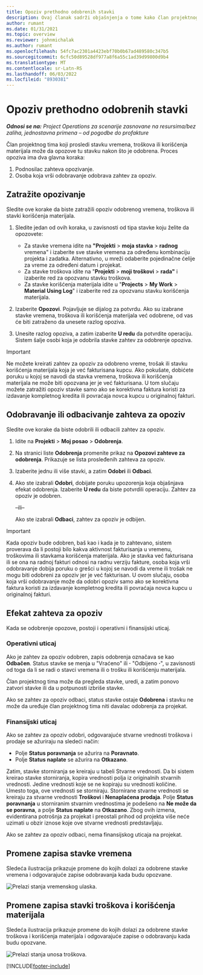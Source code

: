 ```yaml
---
title: Opoziv prethodno odobrenih stavki
description: Ovaj članak sadrži objašnjenja o tome kako član projektnog tima može da zatraži opoziv prethodno prosleđenih i odobrenih zapisa o vremenu, troškovima i korišćenju materijala i kako menadžer projekta može da odobri ili odbije zahteve za opoziv.
author: rumant
ms.date: 01/31/2021
ms.topic: overview
ms.reviewer: johnmichalak
ms.author: rumant
ms.openlocfilehash: 54fc7ac2301a4423ebf70b0b67ad489580c347b5
ms.sourcegitcommit: 6cfc50d89528df977a8f6a55c1ad39d99800d9b4
ms.translationtype: MT
ms.contentlocale: sr-Latn-RS
ms.lasthandoff: 06/03/2022
ms.locfileid: "8930381"
---
```

# <a name="recall-previously-approved-entries"></a>Opoziv prethodno odobrenih stavki

_**Odnosi se na:** Project Operations za scenarije zasnovane na resursima/bez zaliha, jednostavna primena – od pogodbe do profakture_

Član projektnog tima koji prosledi stavku vremena, troškova ili korišćenja materijala može da opozove tu stavku nakon što je odobrena. Proces opoziva ima dva glavna koraka:

1. Podnosilac zahteva opozivanje.
2. Osoba koja vrši odobravanje odobrava zahtev za opoziv.

## <a name="request-a-recall"></a>Zatražite opozivanje

Sledite ove korake da biste zatražili opoziv odobrenog vremena, troškova ili stavki korišćenja materijala.

1. Sledite jedan od ovih koraka, u zavisnosti od tipa stavke koju želite da opozovete:

    - Za stavke vremena idite na **"Projekti** \> **moja stavka** \> **radnog** vremena" i izaberite sve stavke vremena za određenu kombinaciju projekta i zadatka. Alternativno, u mreži odaberite pojedinačne ćelije za vreme za određeni datum i projekat.
    - Za stavke troškova idite na "**Projekti** \> **moji troškovi** \> **rada"** i izaberite red za opozvanu stavku troškova.
    - Za stavke korišćenja materijala idite u "**Projects** \> **My Work** \> **Material Using Log**" i izaberite red za opozvanu stavku korišćenja materijala.

2. Izaberite **Opozovi**. Pojavljuje se dijalog za potvrdu. Ako su izabrane stavke vremena, troškova ili korišćenja materijala već odobrene, od vas će biti zatraženo da unesete razlog opoziva.
3. Unesite razlog opoziva, a zatim izaberite **U redu** da potvrdite operaciju. Sistem šalje osobi koja je odobrila stavke zahtev za odobrenje opoziva.

> [!IMPORTANT]
> Ne možete kreirati zahtev za opoziv za odobreno vreme, trošak ili stavku korišćenja materijala koja je već fakturisana kupcu. Ako pokušate, dobićete poruku u kojoj se navodi da stavka vremena, troškova ili korišćenja materijala ne može biti opozvana jer je već fakturisana. U tom slučaju možete zatražiti opoziv stavke samo ako se korektivna faktura koristi za izdavanje kompletnog kredita ili povraćaja novca kupcu u originalnoj fakturi.

## <a name="approve-or-reject-a-recall-request"></a>Odobravanje ili odbacivanje zahteva za opoziv

Sledite ove korake da biste odobrili ili odbacili zahtev za opoziv.

1. Idite na **Projekti** \> **Moj posao** \> **Odobrenja**.
2. Na stranici liste **Odobrenja** promenite prikaz na **Opozovi zahteve za odobrenja**. Prikazuje se lista prosleđenih zahteva za opoziv.
3. Izaberite jednu ili više stavki, a zatim **Odobri** ili **Odbaci**.
4. Ako ste izabrali **Odobri**, dobijate poruku upozorenja koja objašnjava efekat odobrenja. Izaberite **U redu** da biste potvrdili operaciju. Zahtev za opoziv je odobren.

    –ili–

    Ako ste izabrali **Odbaci**, zahtev za opoziv je odbijen.

> [!IMPORTANT]
> Kada opoziv bude odobren, baš kao i kada je to zahtevano, sistem proverava da li postoji bilo kakva aktivnost fakturisanja u vremenu, troškovima ili stavkama korišćenja materijala. Ako je stavka već fakturisana ili se ona na radnoj fakturi odnosi na radnu verziju fakture, osoba koja vrši odobravanje dobija poruku o grešci u kojoj se navodi da vreme ili trošak ne mogu biti odobreni za opoziv jer je već fakturisan. U ovom slučaju, osoba koja vrši odobravanje može da odobri opoziv samo ako se korektivna faktura koristi za izdavanje kompletnog kredita ili povraćaja novca kupcu u originalnoj fakturi.

## <a name="impact-of-a-recall-request"></a>Efekat zahteva za opoziv

Kada se odobrenje opozove, postoji i operativni i finansijski uticaj.

### <a name="operational-impact"></a>Operativni uticaj

Ako je zahtev za opoziv odobren, zapis odobrenja označava se kao **Odbačen**. Status stavke se menja u "Vraćeno" ili **·** "Odbijeno **·**", u zavisnosti od toga da li se radi o stavci vremena ili o trošku ili korišćenju materijala.

Član projektnog tima može da pregleda stavke, uredi, a zatim ponovo zatvori stavke ili da u potpunosti izbriše stavke.

Ako se zahtev za opoziv odbaci, status stavke ostaje **Odobrena** i stavku ne može da uređuje član projektnog tima niti davalac odobrenja za projekat.

### <a name="financial-impact"></a>Finansijski uticaj

Ako se zahtev za opoziv odobri, odgovarajuće stvarne vrednosti troškova i prodaje se ažuriraju na sledeći način:

- Polje **Status poravnanja** se ažurira na **Poravnato**.
- Polje **Status naplate** se ažurira na **Otkazano**.

Zatim, stavke storniranja se kreiraju u tabeli Stvarne vrednosti. Da bi sistem kreirao stavke storniranja, kopira vrednosti polja iz originalnih stvarnih vrednosti. Jedine vrednosti koje se ne kopiraju su vrednosti količine. Umesto toga, ove vrednosti se storniraju. Stornirane stvarne vrednosti se kreiraju za stvarne vrednosti **Troškovi** i **Nenaplaćena prodaja**. Polje **Status poravnanja** u storniranim stvarnim vrednostima je podešeno na **Ne može da se poravna**, a polje **Status naplate** na **Otkazano**. Zbog ovih izmena, evidentirana potrošnja za projekat i preostali prihod od projekta više neće uzimati u obzir iznose koje ove stvarne vrednosti predstavljaju.

Ako se zahtev za opoziv odbaci, nema finansijskog uticaja na projekat.

## <a name="changes-to-time-entry-records"></a>Promene zapisa stavke vremena

Sledeća ilustracija prikazuje promene do kojih dolazi za odobrene stavke vremena i odgovarajuće zapise odobravanja kada budu opozvane.

![Prelazi stanja vremenskog ulaska.](media/TimeEntryStateTransitions.png)

## <a name="changes-to-expense-and-material-usage-entry-records"></a>Promene zapisa stavki troškova i korišćenja materijala

Sledeća ilustracija prikazuje promene do kojih dolazi za odobrene stavke troškova i korišćenja materijala i odgovarajuće zapise o odobravanju kada budu opozvane.

![Prelazi stanja unosa troškova.](media/ExpenseEntryStateTransitions.png)

[!INCLUDE[footer-include](../includes/footer-banner.md)]
